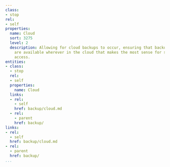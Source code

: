 ```yaml
---
class:
- stop
rel:
- self
properties:
  name: Cloud
  sort: 3275
  level: 2
  description: Allowing for cloud backups to occur, ensuring that backups of all resources
    are available wherever in the cloud that makes the most sense for stability and
    access.
entities:
- class:
  - stop
  rel:
  - self
  properties:
    name: Cloud
  links:
  - rel:
    - self
    href: backup/cloud.md
  - rel:
    - parent
    href: backup/
links:
- rel:
  - self
  href: backup/cloud.md
- rel:
  - parent
  href: backup/
...
```


